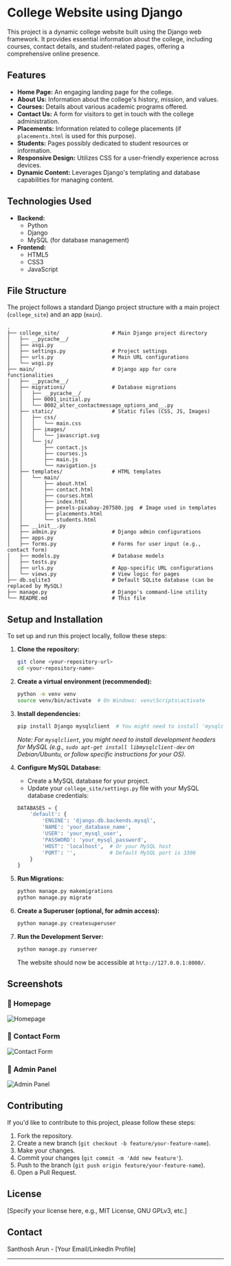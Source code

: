 

# College Website using Django

This project is a dynamic college website built using the Django web framework. It provides essential information about the college, including courses, contact details, and student-related pages, offering a comprehensive online presence.

## Features

  * **Home Page:** An engaging landing page for the college.
  * **About Us:** Information about the college's history, mission, and values.
  * **Courses:** Details about various academic programs offered.
  * **Contact Us:** A form for visitors to get in touch with the college administration.
  * **Placements:** Information related to college placements (if `placements.html` is used for this purpose).
  * **Students:** Pages possibly dedicated to student resources or information.
  * **Responsive Design:** Utilizes CSS for a user-friendly experience across devices.
  * **Dynamic Content:** Leverages Django's templating and database capabilities for managing content.

## Technologies Used

  * **Backend:**
      * Python
      * Django
      * MySQL (for database management)
  * **Frontend:**
      * HTML5
      * CSS3
      * JavaScript

## File Structure

The project follows a standard Django project structure with a main project (`college_site`) and an app (`main`).

```
.
├── college_site/                 # Main Django project directory
│   ├── __pycache__/
│   ├── asgi.py
│   ├── settings.py               # Project settings
│   ├── urls.py                   # Main URL configurations
│   └── wsgi.py
├── main/                         # Django app for core functionalities
│   ├── __pycache__/
│   ├── migrations/               # Database migrations
│   │   ├── __pycache__/
│   │   ├── 0001_initial.py
│   │   └── 0002_alter_contactmessage_options_and__.py
│   ├── static/                   # Static files (CSS, JS, Images)
│   │   ├── css/
│   │   │   └── main.css
│   │   ├── images/
│   │   │   └── javascript.svg
│   │   └── js/
│   │       ├── contact.js
│   │       ├── courses.js
│   │       ├── main.js
│   │       └── navigation.js
│   ├── templates/                # HTML templates
│   │   └── main/
│   │       ├── about.html
│   │       ├── contact.html
│   │       ├── courses.html
│   │       ├── index.html
│   │       ├── pexels-pixabay-207580.jpg  # Image used in templates
│   │       ├── placements.html
│   │       └── students.html
│   ├── __init__.py
│   ├── admin.py                  # Django admin configurations
│   ├── apps.py
│   ├── forms.py                  # Forms for user input (e.g., contact form)
│   ├── models.py                 # Database models
│   ├── tests.py
│   ├── urls.py                   # App-specific URL configurations
│   └── views.py                  # View logic for pages
├── db.sqlite3                    # Default SQLite database (can be replaced by MySQL)
├── manage.py                     # Django's command-line utility
└── README.md                     # This file
```

## Setup and Installation

To set up and run this project locally, follow these steps:

1.  **Clone the repository:**

    ```bash
    git clone <your-repository-url>
    cd <your-repository-name>
    ```

2.  **Create a virtual environment (recommended):**

    ```bash
    python -m venv venv
    source venv/bin/activate  # On Windows: venv\Scripts\activate
    ```

3.  **Install dependencies:**

    ```bash
    pip install Django mysqlclient  # You might need to install 'mysqlclient' dependencies based on your OS
    ```

    *Note: For `mysqlclient`, you might need to install development headers for MySQL (e.g., `sudo apt-get install libmysqlclient-dev` on Debian/Ubuntu, or follow specific instructions for your OS).*

4.  **Configure MySQL Database:**

      * Create a MySQL database for your project.
      * Update your `college_site/settings.py` file with your MySQL database credentials:

    <!-- end list -->

    ```python
    DATABASES = {
        'default': {
            'ENGINE': 'django.db.backends.mysql',
            'NAME': 'your_database_name',
            'USER': 'your_mysql_user',
            'PASSWORD': 'your_mysql_password',
            'HOST': 'localhost',  # Or your MySQL host
            'PORT': '',           # Default MySQL port is 3306
        }
    }
    ```

5.  **Run Migrations:**

    ```bash
    python manage.py makemigrations
    python manage.py migrate
    ```

6.  **Create a Superuser (optional, for admin access):**

    ```bash
    python manage.py createsuperuser
    ```

7.  **Run the Development Server:**

    ```bash
    python manage.py runserver
    ```

    The website should now be accessible at `http://127.0.0.1:8000/`.

## Screenshots

### 🔹 Homepage
![Homepage](screenshots/homepage.png)

### 🔹 Contact Form
![Contact Form](screenshots/contact_form.png)

### 🔹 Admin Panel
![Admin Panel](screenshots/admin_panel.png)

## Contributing

If you'd like to contribute to this project, please follow these steps:

1.  Fork the repository.
2.  Create a new branch (`git checkout -b feature/your-feature-name`).
3.  Make your changes.
4.  Commit your changes (`git commit -m 'Add new feature'`).
5.  Push to the branch (`git push origin feature/your-feature-name`).
6.  Open a Pull Request.

## License

[Specify your license here, e.g., MIT License, GNU GPLv3, etc.]

## Contact

Santhosh Arun - [Your Email/LinkedIn Profile]

-----
